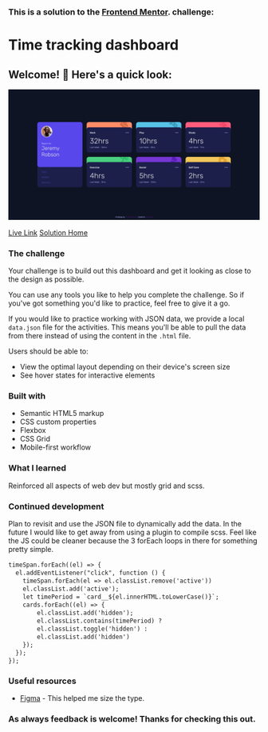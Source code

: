 ### This is a solution to the [Frontend Mentor](https://www.frontendmentor.io/home). challenge:

# Time tracking dashboard

## Welcome! 👋 Here's a quick look:

![My solution](/design/FrontendMentorTimetrackingdashboard.png)

[Live Link](https://neenreva.github.io/time-tracking-dashboard-main/) [Solution Home](https://www.frontendmentor.io/challenges/time-tracking-dashboard-UIQ7167Jw/hub/time-tracking-dashboard-KQZFeXNZZ)

### The challenge

Your challenge is to build out this dashboard and get it looking as close to the design as possible.

You can use any tools you like to help you complete the challenge. So if you've got something you'd like to practice, feel free to give it a go.

If you would like to practice working with JSON data, we provide a local `data.json` file for the activities. This means you'll be able to pull the data from there instead of using the content in the `.html` file.

Users should be able to:

- View the optimal layout depending on their device's screen size
- See hover states for interactive elements

### Built with

- Semantic HTML5 markup
- CSS custom properties
- Flexbox
- CSS Grid
- Mobile-first workflow

### What I learned

Reinforced all aspects of web dev but mostly grid and scss.

### Continued development

Plan to revisit and use the JSON file to dynamically add the data. In the future I would like to get away from using a plugin to compile scss. Feel like the JS could be cleaner because the 3 forEach loops in there for something pretty simple.

```
timeSpan.forEach((el) => {
  el.addEventListener("click", function () {
    timeSpan.forEach(el => el.classList.remove('active'))
    el.classList.add('active'); 
    let timePeriod = `card__${el.innerHTML.toLowerCase()}`;
    cards.forEach((el) => {
        el.classList.add('hidden');
        el.classList.contains(timePeriod) ?
        el.classList.toggle('hidden') :
        el.classList.add('hidden')
    });
  });
});
```

### Useful resources

- [Figma](https://www.figma.com) - This helped me size the type.


### As always feedback is welcome! Thanks for checking this out.